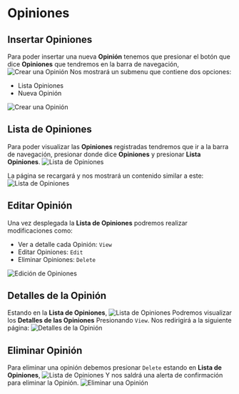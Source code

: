 # Opiniones #

## Insertar Opiniones ##
Para poder insertar una nueva **Opinión** tenemos que presionar el botón que dice
**Opiniones** que tendremos en la barra de navegación, ![ Crear una Opinión ](1.png)
Nos mostrará un submenu que contiene dos opciones:

  * Lista Opiniones
  * Nueva Opinión

  ![ Crear una Opinión ](Agregar-Opinion.png)

## Lista de Opiniones ##
Para poder visualizar las **Opiniones** registradas tendremos que
ir a la barra de navegación, presionar donde dice **Opiniones** y presionar
**Lista Opiniones**. ![ Lista de Opiniones ](ver-Opiniones.png)

La página se recargará y nos mostrará un contenido similar a este:
![ Lista de Opiniones ](Crud-Opiniones.png)

## Editar Opinión ##

Una vez desplegada la **Lista de Opiniones** podremos realizar modificaciones
como:

  * Ver a detalle cada Opinión: `View`
  * Editar Opiniones: `Edit`
  * Eliminar Opiniones: `Delete`

![ Edición de Opiniones ](Crud-Opiniones.png)

## Detalles de la Opinión ##

Estando en la **Lista de Opiniones**, ![ Lista de Opiniones ](Crud-Opiniones.png)
Podremos visualizar los **Detalles de las Opiniones** Presionando `View`.
Nos redirigirá a la siguiente página:
![ Detalles de la Opinión ](View-Opinion.png)

## Eliminar Opinión ##

Para eliminar una opinión debemos presionar `Delete` estando en **Lista de Opiniones**,
![ Lista de Opiniones ](Crud-Opiniones.png) Y nos saldrá una alerta de confirmación
para eliminar la Opinión. ![ Eliminar una Opinión ](Eliminar-Opinion.png)
